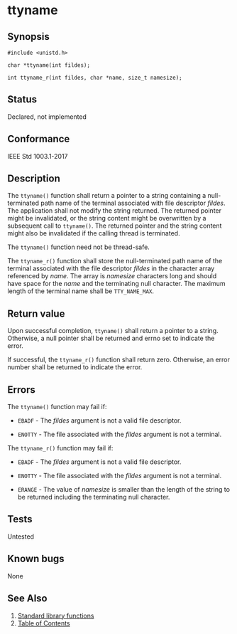 # ttyname

## Synopsis

`#include <unistd.h>`

`char *ttyname(int fildes);`

`int ttyname_r(int fildes, char *name, size_t namesize);`

## Status

Declared, not implemented

## Conformance

IEEE Std 1003.1-2017

## Description

The `ttyname()` function shall return a pointer to a string containing a null-terminated path name of the terminal
associated with file descriptor _fildes_. The application shall not modify the string returned. The returned pointer
might be invalidated, or the string content might be overwritten by a subsequent call to `ttyname()`. The returned
pointer and the string content might also be invalidated if the calling thread is terminated.

The `ttyname()` function need not be thread-safe.

The `ttyname_r()` function shall store the null-terminated path name of the terminal associated with the file descriptor
_fildes_ in the character array referenced by _name_. The array is _namesize_ characters long and should have space
for the _name_ and the terminating null character. The maximum length of the terminal name shall be `TTY_NAME_MAX`.

## Return value

Upon successful completion, `ttyname()` shall return a pointer to a string. Otherwise, a null pointer shall be returned
and errno set to indicate the error.

If successful, the `ttyname_r()` function shall return zero. Otherwise, an error number shall be returned to indicate
the error.

## Errors

The `ttyname()` function may fail if:

* `EBADF` - The _fildes_ argument is not a valid file descriptor.

* `ENOTTY` - The file associated with the _fildes_ argument is not a terminal.

The `ttyname_r()` function may fail if:

* `EBADF` - The _fildes_ argument is not a valid file descriptor.

* `ENOTTY` - The file associated with the _fildes_ argument is not a terminal.

* `ERANGE` - The value of _namesize_ is smaller than the length of the string to be returned including the terminating
null character.

## Tests

Untested

## Known bugs

None

## See Also

1. [Standard library functions](../README.md)
2. [Table of Contents](../../../README.md)
